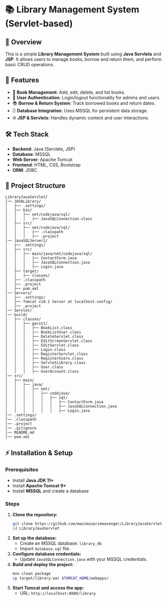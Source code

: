 # 📚 Library Management System (Servlet-based)

## 📌 Overview
This is a simple **Library Management System** built using **Java Servlets** and **JSP**. It allows users to manage books, borrow and return them, and perform basic CRUD operations.

## 🚀 Features
- 📖 **Book Management**: Add, edit, delete, and list books.
- 👤 **User Authentication**: Login/logout functionality for admins and users.
- 📚 **Borrow & Return System**: Track borrowed books and return dates.
- 🗄 **Database Integration**: Uses MSSQL for persistent data storage.
- 🌐 **JSP & Servlets**: Handles dynamic content and user interactions.

## 🛠 Tech Stack
- **Backend**: Java (Servlets, JSP)
- **Database**: MSSQL
- **Web Server**: Apache Tomcat
- **Frontend**: HTML, CSS, Bootstrap
- **ORM**: JDBC

## 📂 Project Structure
```
LibraryJavaServlet/
│── JAVALibrary/
│   ├── .settings/
│   ├── bin/
│   │   ├── net/codejava/sql/
│   │   │   ├── JavaSQLConnection.class
│   ├── src/
│   │   ├── net/codejava/sql/
│   │   │   ├── .classpath
│   │   │   ├── .project
│── JavaSQLServer1/
│   ├── .settings/
│   ├── src/
│   │   ├── main/java/net/codejava/sql/
│   │   │   ├── ContactForm.java
│   │   │   ├── JavaSQLConnection.java
│   │   │   ├── Login.java
│   ├── target/
│   │   ├── classes/
│   ├── .classpath
│   ├── .project
│   ├── pom.xml
│── Servers/
│   ├── .settings/
│   ├── Tomcat v10.1 Server at localhost-config/
│   ├── .project
│── Servlet/
│── build/
│   ├── classes/
│   │   ├── garvit/
│   │   │   ├── BookList.class
│   │   │   ├── BookListUser.class
│   │   │   ├── DeleteServlet.class
│   │   │   ├── EditScreenServlet.class
│   │   │   ├── EditServlet.class
│   │   │   ├── Login.class
│   │   │   ├── RegisterServlet.class
│   │   │   ├── RegisterUsers.class
│   │   │   ├── ServletLibrary.class
│   │   │   ├── User.class
│   │   │   ├── UserAccount.class
│── src/
│   ├── main/
│   │   ├── java/
│   │   │   ├── net/
│   │   │   │   ├── codejava/
│   │   │   │   │   ├── sql/
│   │   │   │   │   │   ├── ContactForm.java
│   │   │   │   │   │   ├── JavaSQLConnection.java
│   │   │   │   │   │   ├── Login.java
│── .settings/
│── .classpath
│── .project
│── .gitignore
│── README.md
│── pom.xml
```

## ⚡ Installation & Setup
### Prerequisites
- Install **Java JDK 11+**
- Install **Apache Tomcat 9+**
- Install **MSSQL** and create a database

### Steps
1. **Clone the repository:**
   ```sh
   git clone https://github.com/maximusprimeavenger/LibraryJavaServlet.git
   cd LibraryJavaServlet
   ```
2. **Set up the database:**
   - Create an MSSQL database: `library_db`
   - Import `database.sql` file.
3. **Configure database credentials:**
   - Update `JavaSQLConnection.java` with your MSSQL credentials.
4. **Build and deploy the project:**
   ```sh
   mvn clean package
   cp target/library.war $TOMCAT_HOME/webapps/
   ```
5. **Start Tomcat and access the app:**
   - URL: `http://localhost:8080/library`
